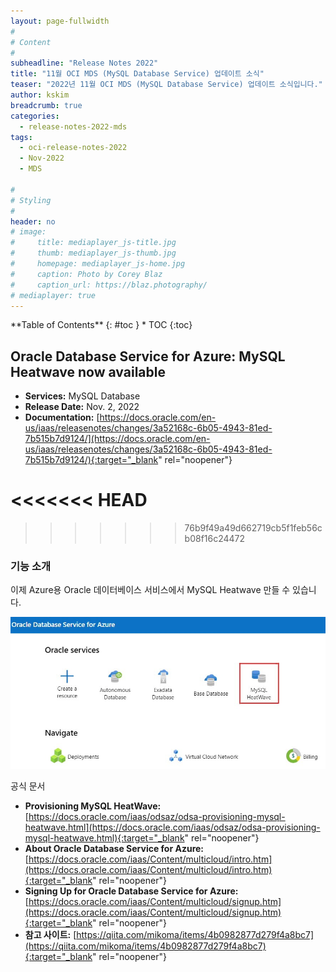 ```yaml
---
layout: page-fullwidth
#
# Content
#
subheadline: "Release Notes 2022"
title: "11월 OCI MDS (MySQL Database Service) 업데이트 소식"
teaser: "2022년 11월 OCI MDS (MySQL Database Service) 업데이트 소식입니다."
author: kskim
breadcrumb: true
categories:
  - release-notes-2022-mds
tags:
  - oci-release-notes-2022
  - Nov-2022
  - MDS

#
# Styling
#
header: no
# image:
#     title: mediaplayer_js-title.jpg
#     thumb: mediaplayer_js-thumb.jpg
#     homepage: mediaplayer_js-home.jpg
#     caption: Photo by Corey Blaz
#     caption_url: https://blaz.photography/
# mediaplayer: true
---
```


<div class="panel radius" markdown="1">
**Table of Contents**
{: #toc }
*  TOC
{:toc}
</div>

## Oracle Database Service for Azure: MySQL Heatwave now available
* **Services:** MySQL Database
* **Release Date:** Nov. 2, 2022
* **Documentation:** [https://docs.oracle.com/en-us/iaas/releasenotes/changes/3a52168c-6b05-4943-81ed-7b515b7d9124/](https://docs.oracle.com/en-us/iaas/releasenotes/changes/3a52168c-6b05-4943-81ed-7b515b7d9124/){:target="_blank" rel="noopener"}

<<<<<<< HEAD
=======

>>>>>>> 76b9f49a49d662719cb5f1feb56cb08f16c24472
### 기능 소개
이제 Azure용 Oracle 데이터베이스 서비스에서 MySQL Heatwave 만들 수 있습니다.

![](/assets/img/dataplatform/2022/release-note/mds/11/azure_heatwave.jpeg)

공식 문서
* **Provisioning MySQL HeatWave:** [https://docs.oracle.com/iaas/odsaz/odsa-provisioning-mysql-heatwave.html](https://docs.oracle.com/iaas/odsaz/odsa-provisioning-mysql-heatwave.html){:target="_blank" rel="noopener"}
* **About Oracle Database Service for Azure:** [https://docs.oracle.com/iaas/Content/multicloud/intro.htm](https://docs.oracle.com/iaas/Content/multicloud/intro.htm){:target="_blank" rel="noopener"}
* **Signing Up for Oracle Database Service for Azure:** [https://docs.oracle.com/iaas/Content/multicloud/signup.htm](https://docs.oracle.com/iaas/Content/multicloud/signup.htm){:target="_blank" rel="noopener"}
* **참고 사이트:** [https://qiita.com/mikoma/items/4b0982877d279f4a8bc7](https://qiita.com/mikoma/items/4b0982877d279f4a8bc7){:target="_blank" rel="noopener"}
